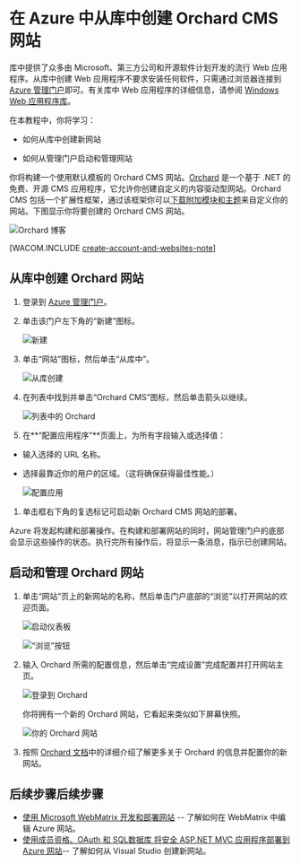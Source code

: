 <properties linkid="develop-dotnet-website-from-gallery" urlDisplayName="Web Site from Gallery" pageTitle="Create an Orchard CMS web site from the gallery in Azure" metaKeywords="Azure build website, manage website Azure" description="A tutorial that teaches you how to create a new web site in Azure. Also learn how to launch and manage your site using the Management Portal." metaCanonical="" services="web-sites" documentationCenter=".NET" title="Create an Orchard CMS web site from the gallery in Azure" authors="" solutions="" manager="" editor="" />

# 在 Azure 中从库中创建 Orchard CMS 网站

库中提供了众多由 Microsoft、第三方公司和开源软件计划开发的流行 Web 应用程序。从库中创建 Web 应用程序不要求安装任何软件，只需通过浏览器连接到 [Azure 管理门户][Azure 管理门户]即可。有关库中 Web 应用程序的详细信息，请参阅 [Windows Web 应用程序库][Windows Web 应用程序库]。

在本教程中，你将学习：

-   如何从库中创建新网站

-   如何从管理门户启动和管理网站

你将构建一个使用默认模板的 Orchard CMS 网站。[Orchard][Orchard] 是一个基于 .NET 的免费、开源 CMS 应用程序，它允许你创建自定义的内容驱动型网站。Orchard CMS 包括一个扩展性框架，通过该框架你可以[下载附加模块和主题][下载附加模块和主题]来自定义你的网站。下图显示你将要创建的 Orchard CMS 网站。

![Orchard 博客][Orchard 博客]

[WACOM.INCLUDE [create-account-and-websites-note][create-account-and-websites-note]]

## 从库中创建 Orchard 网站

1.  登录到 [Azure 管理门户][Azure 管理门户]。

2.  单击该门户左下角的“新建”图标。

    ![新建][新建]

3.  单击“网站”图标，然后单击“从库中”。

    ![从库创建][从库创建]

4.  在列表中找到并单击“Orchard CMS”图标，然后单击箭头以继续。

    ![列表中的 Orchard][列表中的 Orchard]

5.  在**“配置应用程序”**页面上，为所有字段输入或选择值：

-   输入选择的 URL 名称。
-   选择最靠近你的用户的区域。（这将确保获得最佳性能。）

    ![配置应用][配置应用]

1.  单击框右下角的复选标记可启动新 Orchard CMS 网站的部署。

Azure 将发起构建和部署操作。在构建和部署网站的同时，网站管理门户的底部会显示这些操作的状态。执行完所有操作后，将显示一条消息，指示已创建网站。

## 启动和管理 Orchard 网站

1.  单击“网站”页上的新网站的名称，然后单击门户底部的“浏览”以打开网站的欢迎页面。

    ![启动仪表板][启动仪表板]

    ![“浏览”按钮][“浏览”按钮]

2.  输入 Orchard 所需的配置信息，然后单击“完成设置”完成配置并打开网站主页。

    ![登录到 Orchard][登录到 Orchard]

    你将拥有一个新的 Orchard 网站，它看起来类似如下屏幕快照。

    ![你的 Orchard 网站][Orchard 博客]

3.  按照 [Orchard 文档][Orchard 文档]中的详细介绍了解更多关于 Orchard 的信息并配置你的新网站。

## <span class="short-header">后续步骤</span>后续步骤

-   [使用 Microsoft WebMatrix 开发和部署网站][使用 Microsoft WebMatrix 开发和部署网站] -- 了解如何在 WebMatrix 中编辑 Azure 网站。
-   [使用成员资格、OAuth 和 SQL数据库 将安全 ASP.NET MVC 应用程序部署到 Azure 网站][使用成员资格、OAuth 和 SQL数据库 将安全 ASP.NET MVC 应用程序部署到 Azure 网站]-- 了解如何从 Visual Studio 创建新网站。

  [Azure 管理门户]: http://manage.windowsazure.cn
  [Windows Web 应用程序库]: http://www.microsoft.com/web/gallery/categories.aspx
  [Orchard]: http://www.orchardproject.net/
  [下载附加模块和主题]: http://gallery.orchardproject.net/
  [Orchard 博客]: ./media/web-sites-dotnet-orchard-cms-gallery/orchardgallery-08.png
  [create-account-and-websites-note]: ../includes/create-account-and-websites-note.md
  [新建]: ./media/web-sites-dotnet-orchard-cms-gallery/orchardgallery-01.png
  [从库创建]: ./media/web-sites-dotnet-orchard-cms-gallery/orchardgallery-02.png
  [列表中的 Orchard]: ./media/web-sites-dotnet-orchard-cms-gallery/orchardgallery-03.png
  [配置应用]: ./media/web-sites-dotnet-orchard-cms-gallery/orchardgallery-04.png
  [启动仪表板]: ./media/web-sites-dotnet-orchard-cms-gallery/orchardgallery-05.png
  [“浏览”按钮]: ./media/web-sites-dotnet-orchard-cms-gallery/orchardgallery-12.png
  [登录到 Orchard]: ./media/web-sites-dotnet-orchard-cms-gallery/orchardgallery-07.png
  [Orchard 文档]: http://docs.orchardproject.net/
  [使用 Microsoft WebMatrix 开发和部署网站]: /en-us/develop/net/tutorials/website-with-webmatrix/
  [使用成员资格、OAuth 和 SQL数据库 将安全 ASP.NET MVC 应用程序部署到 Azure 网站]: /en-us/develop/net/tutorials/web-site-with-sql-database/
